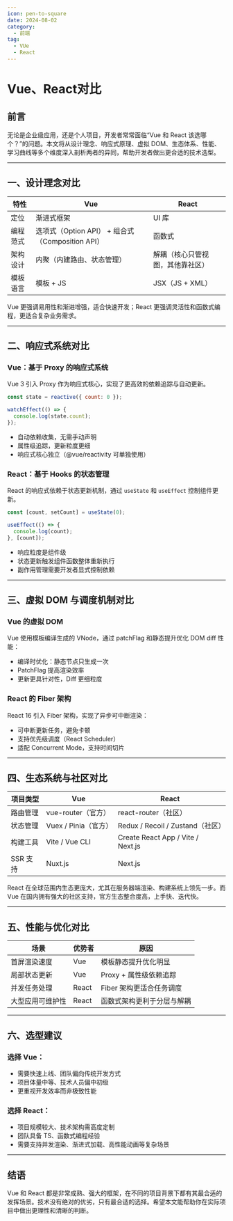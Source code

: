 ```yaml
---
icon: pen-to-square
date: 2024-08-02
category:
  - 前端
tag:
  - VUe
  - React
---
```


# Vue、React对比

## 前言

无论是企业级应用，还是个人项目，开发者常常面临“Vue 和 React 该选哪个？”的问题。本文将从设计理念、响应式原理、虚拟 DOM、生态体系、性能、学习曲线等多个维度深入剖析两者的异同，帮助开发者做出更合适的技术选型。

---

## 一、设计理念对比

| 特性     | Vue                                              | React                            |
| -------- | ------------------------------------------------ | -------------------------------- |
| 定位     | 渐进式框架                                       | UI 库                            |
| 编程范式 | 选项式（Option API） + 组合式（Composition API） | 函数式                           |
| 架构设计 | 内聚（内建路由、状态管理）                       | 解耦（核心只管视图，其他靠社区） |
| 模板语言 | 模板 + JS                                        | JSX（JS + XML）                  |

Vue 更强调易用性和渐进增强，适合快速开发；React 更强调灵活性和函数式编程，更适合复杂业务需求。

<!-- more -->

---

## 二、响应式系统对比

### Vue：基于 Proxy 的响应式系统

Vue 3 引入 Proxy 作为响应式核心，实现了更高效的依赖追踪与自动更新。

```js
const state = reactive({ count: 0 });

watchEffect(() => {
  console.log(state.count);
});
```

- 自动依赖收集，无需手动声明
- 属性级追踪，更新粒度更细
- 响应式核心独立（@vue/reactivity 可单独使用）

### React：基于 Hooks 的状态管理

React 的响应式依赖于状态更新机制，通过 `useState` 和 `useEffect` 控制组件更新。

```js
const [count, setCount] = useState(0);

useEffect(() => {
  console.log(count);
}, [count]);
```

- 响应粒度是组件级
- 状态更新触发组件函数整体重新执行
- 副作用管理需要开发者显式控制依赖

---

## 三、虚拟 DOM 与调度机制对比

### Vue 的虚拟 DOM

Vue 使用模板编译生成的 VNode，通过 patchFlag 和静态提升优化 DOM diff 性能：

- 编译时优化：静态节点只生成一次
- PatchFlag 提高渲染效率
- 更新更具针对性，Diff 更细粒度

### React 的 Fiber 架构

React 16 引入 Fiber 架构，实现了异步可中断渲染：

- 可中断更新任务，避免卡顿
- 支持优先级调度（React Scheduler）
- 适配 Concurrent Mode，支持时间切片

---

## 四、生态系统与社区对比

| 项目类型 | Vue                  | React                             |
| -------- | -------------------- | --------------------------------- |
| 路由管理 | vue-router（官方）   | react-router（社区）              |
| 状态管理 | Vuex / Pinia（官方） | Redux / Recoil / Zustand（社区）  |
| 构建工具 | Vite / Vue CLI       | Create React App / Vite / Next.js |
| SSR 支持 | Nuxt.js              | Next.js                           |

React 在全球范围内生态更庞大，尤其在服务器端渲染、构建系统上领先一步。而 Vue 在国内拥有强大的社区支持，官方生态整合度高，上手快、迭代快。

---

## 五、性能与优化对比

| 场景             | 优势者 | 原因                       |
| ---------------- | ------ | -------------------------- |
| 首屏渲染速度     | Vue    | 模板静态提升优化明显       |
| 局部状态更新     | Vue    | Proxy + 属性级依赖追踪     |
| 并发任务处理     | React  | Fiber 架构更适合任务调度   |
| 大型应用可维护性 | React  | 函数式架构更利于分层与解耦 |

---

## 六、选型建议

### 选择 Vue：

- 需要快速上线、团队偏向传统开发方式
- 项目体量中等、技术人员偏中初级
- 更重视开发效率而非极致性能

### 选择 React：

- 项目规模较大、技术架构需高度定制
- 团队具备 TS、函数式编程经验
- 需要支持并发渲染、渐进式加载、高性能动画等复杂场景

---

## 结语

Vue 和 React 都是非常成熟、强大的框架，在不同的项目背景下都有其最合适的发挥场景。技术没有绝对的优劣，只有最合适的选择。希望本文能帮助你在实际项目中做出更理性和清晰的判断。
